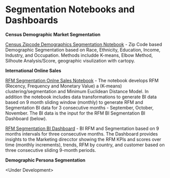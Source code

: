 # Segmentation Notebooks and Dashboards

**Census Demographic Market Segmentation**

[Census Zipcode Demographics Segmentation Notebook](https://github.com/Aljgutier/segmentation/blob/main/CensusSegmentation.ipynb) - Zip Code based Demographic Segmentation based on Race, Ethnicity, Education, Income, Industry, and Occupation. Methods includde K-means, Elbow Method, Silhoute Analysis/Score, geographic visulization with cartopy.

**International Online Sales**

[RFM Segmentation Onlne Sales Notebook](https://github.com/Aljgutier/segmentation/blob/main/RFM_Segmentation_OnlineSales.ipynb) - The notebook develops RFM (Recency, Frequency and Monetary Value) a (K-means) clustering/segmentation and Minimum Euclidean Distance Model. In addition the notebook includes data transformations to generate BI data based on 9 month sliding window (monthly) to generate RFM and Segmentation BI data for 3 consecutive months - September, October, November. The BI data is the input for the RFM BI Segmentation BI Dashboard (below).

[RFM Segmentation BI Dashboard](https://lookerstudio.google.com/reporting/04a3119c-46d5-4642-a3b9-d9730ab27f9f/page/9YsID) - BI RFM and Segmentation based on 9 months intervals for three consecutive months. The Dashboard provides insights to the Marketing direcctor showing the RFM KPIs and scores over time (monthly increments), trends, RFM by country, and customer based on three consecutive sliding 9-month periods. 

**Demographic Persona Segmentation**  

\<Under Development>




